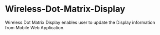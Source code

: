 # Wireless-Dot-Matrix-Display
Wireless Dot Matrix Display enables user to update the Display information from Mobile Web Application.
